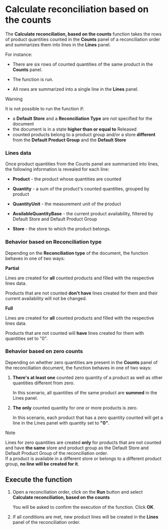 # Calculate reconciliation based on the counts

The **Calculate reconciliation, based on the counts** function takes the rows of product quantities counted in the **Counts** panel of a reconciliation order and summarizes them into lines in the **Lines** panel.

For instance: 

* There are six rows of counted quantities of the same product in the **Counts** panel.

* The function is run. 

* All rows are summarized into a single line in the **Lines** panel.

> [!WARNING]
> It is not possible to run the function if: <br>
> * a **Default Store** and a **Reconciliation Type** are not specified for the document
> * the document is in a state **higher than or equal to** Released  <br>
> * counted products belong to a product group and/or a store **different** from the **Default Product Group** and the **Default Store**

### Lines data

Once product quantities from the Counts panel are summarized into lines, the following information is revealed for each line:

* **Product** - the product whose quantities are counted

* **Quantity** - a sum of the product's counted quantities, grouped by product

* **QuantityUnit** - the measurement unit of the product

* **AvailableQuantityBase** - the current product availability, filtered by Default Store and Default Product Group 

* **Store** - the store to which the product belongs.

### Behavior based on Reconciliation type

Depending on the **Reconciliation type** of the document, the function behaves in one of two ways:

**Partial** 

Lines are created for **all** counted products and filled with the respective lines data.

Products that are not counted **don't have** lines created for them and their current availability will not be changed.
  
**Full**

Lines are created for **all** counted products and filled with the respective lines data.

Products that are not counted will **have** lines created for them with quantities set to "0".

### Behavior based on zero counts

Depending on whether zero quantities are present in the **Counts** panel of the reconciliation document, the function behaves in one of two ways:

1. **There's at least one** counted zero quantity of a product as well as other quantities different from zero.

   In this scenario, all quantities of the same product are **summed** in the Lines panel. 
  
2. **The only** counted quantity for one or more products is zero.

   In this scenario, each product that has a zero quantity counted will get a line in the Lines panel with quantity set to **"0"**.

> [!NOTE]
> Lines for zero quantities are created **only** for products that are not counted and have **the same** store and product group as the Default Store and Default Product Group of the reconciliation order. <br>
> If a product is available in a different store or belongs to a different product group, **no line will be created for it**.

## Execute the function

1. Open a reconciliation order, click on the **Run** button and select **Calculate reconciliation, based on the counts**

   You will be asked to confirm the execution of the function. Click **OK**.

2. If all conditions are met, new product lines will be created in the **Lines** panel of the reconciliation order.
